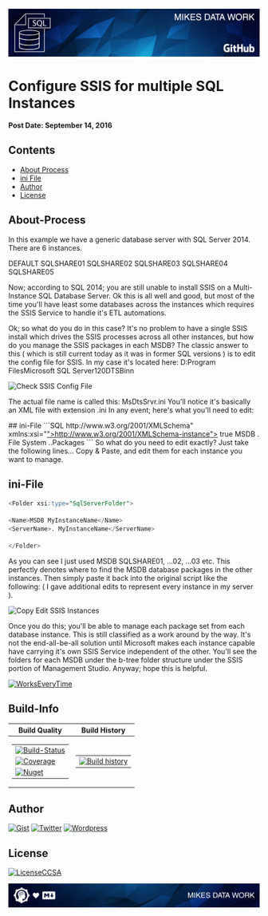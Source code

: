 ![MIKES DATA WORK GIT REPO](https://raw.githubusercontent.com/mikesdatawork/images/master/git_mikes_data_work_banner_01.png "Mikes Data Work")        

# Configure SSIS for multiple SQL Instances
**Post Date: September 14, 2016**        



## Contents    
- [About Process](##About-Process)  
- [ini File](#ini-file)  
- [Author](#Author)  
- [License](#License)       

## About-Process

<p>In this example we have a generic database server with SQL Server 2014. There are 6 instances.</p>

DEFAULT
SQLSHARE01
SQLSHARE02
SQLSHARE03
SQLSHARE04
SQLSHARE05

Now; according to SQL 2014; you are still unable to install SSIS on a Multi-Instance SQL Database Server. Ok this is all well and good, but most of the time you'll have least some databases across the instances which requires the SSIS Service to handle it's ETL automations.

Ok; so what do you do in this case?
It's no problem to have a single SSIS install which drives the SSIS processes across all other instances, but how do you manage the SSIS packages in each MSDB?
The classic answer to this ( which is still current today as it was in former SQL versions ) is to edit the config file for SSIS. In my case it's located here:
D:Program FilesMicrosoft SQL Server120DTSBinn

![Check SSIS Config File]( https://mikesdatawork.files.wordpress.com/2016/09/image001.png "Check SSIS Config File")
 
The actual file name is called this: MsDtsSrvr.ini You'll notice it's basically an XML file with extension .ini
In any event; here's what you'll need to edit:
</p>      
## ini-File
```SQL
<?xml version="1.0" encoding="utf-8"?>
<DtsServiceConfiguration xmlns:xsd="<a href="http://www.w3.org/2001/XMLSchema"">http://www.w3.org/2001/XMLSchema"</a> xmlns:xsi="<a href="http://www.w3.org/2001/XMLSchema-instance">">http://www.w3.org/2001/XMLSchema-instance"></a>
<StopExecutingPackagesOnShutdown>true</StopExecutingPackagesOnShutdown>
<TopLevelFolders>
<Folder xsi:type="SqlServerFolder">
<Name>MSDB</Name>
<ServerName>.</ServerName>
</Folder>
<Folder xsi:type="FileSystemFolder">
<Name>File System</Name>
<StorePath>..Packages</StorePath>
</Folder>
</TopLevelFolders>
</DtsServiceConfiguration>
```
So what do you need to edit exactly? Just take the following lines… Copy & Paste, and edit them for each instance you want to manage.


## ini-File
```SQL
<Folder xsi:type="SqlServerFolder">
 
<Name>MSDB MyInstanceName</Name>
<ServerName>. MyInstanceName</ServerName>
 
</Folder>
```
As you can see I just used MSDB SQLSHARE01, …02, …03 etc. This perfectly denotes where to find the MSDB database packages in the other instances.
Then simply paste it back into the original script like the following: ( I gave additional edits to represent every instance in my server ).

![Copy Edit SSIS Instances]( https://mikesdatawork.files.wordpress.com/2016/09/image002.png "Copy Edit SSIS Instances")
 
Once you do this; you'll be able to manage each package set from each database instance. This is still classified as a work around by the way. It's not the end-all-be-all solution until Microsoft makes each instance capable have carrying it's own SSIS Service independent of the other.
You'll see the folders for each MSDB under the b-tree folder structure under the SSIS portion of Management Studio.
Anyway; hope this is helpful. 


[![WorksEveryTime](https://forthebadge.com/images/badges/60-percent-of-the-time-works-every-time.svg)](https://shitday.de/)

## Build-Info

| Build Quality | Build History |
|--|--|
|<table><tr><td>[![Build-Status](https://ci.appveyor.com/api/projects/status/pjxh5g91jpbh7t84?svg?style=flat-square)](#)</td></tr><tr><td>[![Coverage](https://coveralls.io/repos/github/tygerbytes/ResourceFitness/badge.svg?style=flat-square)](#)</td></tr><tr><td>[![Nuget](https://img.shields.io/nuget/v/TW.Resfit.Core.svg?style=flat-square)](#)</td></tr></table>|<table><tr><td>[![Build history](https://buildstats.info/appveyor/chart/tygerbytes/resourcefitness)](#)</td></tr></table>|

## Author

[![Gist](https://img.shields.io/badge/Gist-MikesDataWork-<COLOR>.svg)](https://gist.github.com/mikesdatawork)
[![Twitter](https://img.shields.io/badge/Twitter-MikesDataWork-<COLOR>.svg)](https://twitter.com/mikesdatawork)
[![Wordpress](https://img.shields.io/badge/Wordpress-MikesDataWork-<COLOR>.svg)](https://mikesdatawork.wordpress.com/)
     
## License
[![LicenseCCSA](https://img.shields.io/badge/License-CreativeCommonsSA-<COLOR>.svg)](https://creativecommons.org/share-your-work/licensing-types-examples/)

![Mikes Data Work](https://raw.githubusercontent.com/mikesdatawork/images/master/git_mikes_data_work_banner_02.png "Mikes Data Work")


